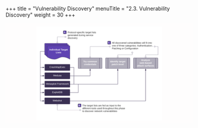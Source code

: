 +++
title = "Vulnerability Discovery"
menuTitle = "2.3. Vulnerability Discovery"
weight = 30
+++

![](./vuln-disco.png)
